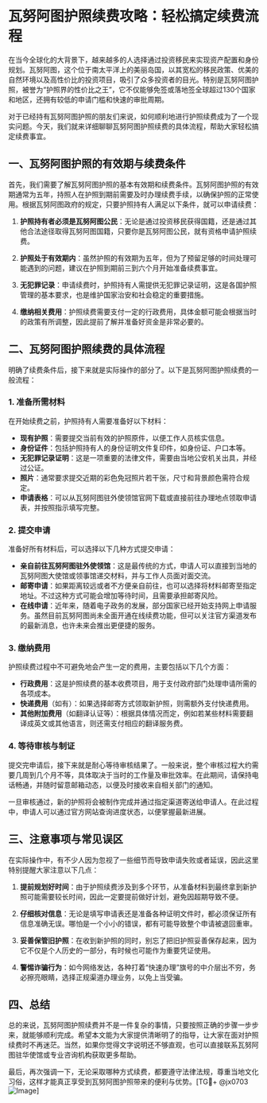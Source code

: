 # 瓦努阿图护照续费攻略：轻松搞定续费流程

在当今全球化的大背景下，越来越多的人选择通过投资移民来实现资产配置和身份规划。瓦努阿图，这个位于南太平洋上的美丽岛国，以其宽松的移民政策、优美的自然环境以及高性价比的投资项目，吸引了众多投资者的目光。特别是瓦努阿图护照，被誉为“护照界的性价比之王”，它不仅能够免签或落地签全球超过130个国家和地区，还拥有较低的申请门槛和快速的审批周期。

对于已经持有瓦努阿图护照的朋友们来说，如何顺利地进行护照续费成为了一个现实问题。今天，我们就来详细聊聊瓦努阿图护照续费的具体流程，帮助大家轻松搞定续费事宜。

## 一、瓦努阿图护照的有效期与续费条件

首先，我们需要了解瓦努阿图护照的基本有效期和续费条件。瓦努阿图护照的有效期通常为五年，持照人在护照到期前需要及时办理续费手续，以确保护照的正常使用。根据瓦努阿图政府的规定，只要护照持有人满足以下条件，就可以申请续费：

1. **护照持有者必须是瓦努阿图公民**：无论是通过投资移民获得国籍，还是通过其他合法途径取得瓦努阿图国籍，只要你是瓦努阿图公民，就有资格申请护照续费。
   
2. **护照处于有效期内**：虽然护照的有效期为五年，但为了预留足够的时间处理可能遇到的问题，建议在护照到期前三到六个月开始准备续费事宜。

3. **无犯罪记录**：申请续费时，护照持有人需提供无犯罪记录证明，这是各国护照管理的基本要求，也是维护国家治安和社会稳定的重要措施。

4. **缴纳相关费用**：护照续费需要支付一定的行政费用，具体金额可能会根据当时的政策有所调整，因此提前了解并准备好资金是非常必要的。

## 二、瓦努阿图护照续费的具体流程

明确了续费条件后，接下来就是实际操作的部分了。以下是瓦努阿图护照续费的一般流程：

### 1. 准备所需材料

在开始续费之前，护照持有人需要准备好以下材料：

- **现有护照**：需要提交当前有效的护照原件，以便工作人员核实信息。
- **身份证件**：包括护照持有人的身份证明文件复印件，如身份证、户口本等。
- **无犯罪记录证明**：这是一项重要的法律文件，需要由当地公安机关出具，并经过公证。
- **照片**：通常要求提交近期的彩色免冠照片若干张，尺寸和背景颜色需符合规定。
- **申请表格**：可以从瓦努阿图驻外使领馆官网下载或直接前往办理地点领取申请表，并按照指示填写完整。

### 2. 提交申请

准备好所有材料后，可以选择以下几种方式提交申请：

- **亲自前往瓦努阿图驻外使领馆**：这是最传统的方式，申请人可以直接到当地的瓦努阿图大使馆或领事馆递交材料，并与工作人员面对面交流。
- **邮寄申请**：如果距离较远或者不方便亲自前往，也可以选择将材料邮寄至指定地址。不过这种方式可能会增加等待时间，且需要承担邮寄风险。
- **在线申请**：近年来，随着电子政务的发展，部分国家已经开始支持网上申请服务。虽然目前瓦努阿图尚未全面开通在线续费功能，但可以关注官方渠道发布的最新消息，也许未来会推出更便捷的服务。

### 3. 缴纳费用

护照续费过程中不可避免地会产生一定的费用，主要包括以下几个方面：

- **行政费用**：这是护照续费的基本收费项目，用于支付政府部门处理申请所需的各项成本。
- **快递费用**（如有）：如果选择邮寄方式领取新护照，则需额外支付快递费用。
- **其他附加费用**（如翻译认证等）：根据具体情况而定，例如若某些材料需要翻译成英文或其他语言，则还需支付相应的翻译服务费。

### 4. 等待审核与制证

提交完申请后，接下来就是耐心等待审核结果了。一般来说，整个审核过程大约需要几周到几个月不等，具体取决于当时的工作量及审批效率。在此期间，请保持电话畅通，并随时留意邮箱动态，以便及时接收来自相关部门的通知。

一旦审核通过，新的护照将会被制作完成并通过指定渠道寄送给申请人。在此过程中，申请人可以通过官方网站查询进度状态，以便掌握最新进展。

## 三、注意事项与常见误区

在实际操作中，有不少人因为忽视了一些细节而导致申请失败或者延误，因此这里特别提醒大家注意以下几点：

1. **提前规划好时间**：由于护照续费涉及到多个环节，从准备材料到最终拿到新护照可能需要较长时间，因此一定要提前做好计划，避免因超期导致不便。

2. **仔细核对信息**：无论是填写申请表还是准备各种证明文件时，都必须保证所有信息准确无误。哪怕是一个小小的错误，都有可能导致整个申请被退回重审。

3. **妥善保管旧护照**：在收到新护照的同时，别忘了把旧护照妥善保存起来，因为它不仅是个人历史的一部分，有时候也可能作为重要凭证使用。

4. **警惕诈骗行为**：如今网络发达，各种打着“快速办理”旗号的中介层出不穷，务必擦亮眼睛，选择正规渠道办理业务，以免上当受骗。

## 四、总结

总的来说，瓦努阿图护照续费并不是一件复杂的事情，只要按照正确的步骤一步步来，就能够顺利完成。希望本文能为大家提供清晰明了的指导，让大家在面对护照续费时不再迷茫。当然，如果你觉得文字说明还不够直观，也可以直接联系瓦努阿图驻华使馆或专业咨询机构获取更多帮助。

最后，再次强调一下，无论采取哪种方式续费，都要遵守法律法规，尊重当地文化习俗，这样才能真正享受到瓦努阿图护照带来的便利与优势。[TG💪+ @jx0703 ![Image](https://github.com/user-attachments/assets/dbca1d08-cadb-493c-b0ec-ad6f7a83f270)]